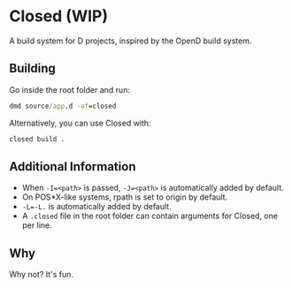 # Closed (WIP)

A build system for D projects, inspired by the OpenD build system.

## Building

Go inside the root folder and run:

```cmd
dmd source/app.d -of=closed
```

Alternatively, you can use Closed with:

```cmd
closed build .
```

## Additional Information

* When `-I=<path>` is passed, `-J=<path>` is automatically added by default.
* On POS*X-like systems, rpath is set to origin by default.
* `-L=-L.` is automatically added by default.
* A `.closed` file in the root folder can contain arguments for Closed, one per line.

## Why

Why not? It's fun.
